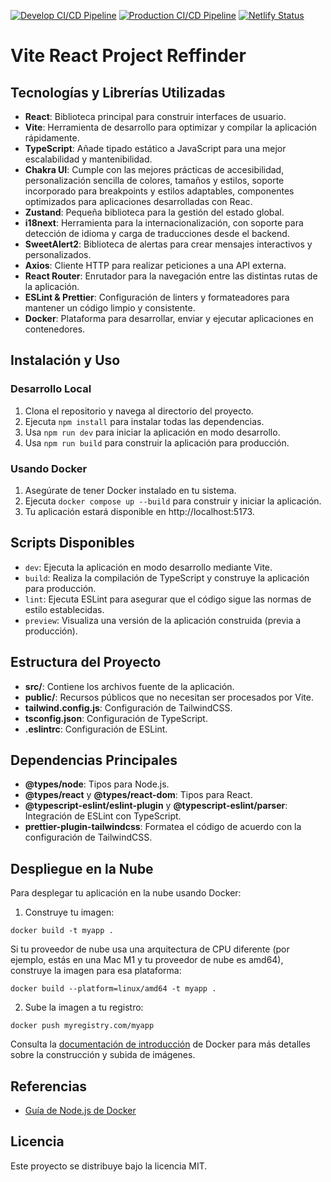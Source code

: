 [![Develop CI/CD Pipeline](https://github.com/igrowker/i004-reffindr-front/actions/workflows/ci-dev.yaml/badge.svg)](https://github.com/igrowker/i004-reffindr-front/actions/workflows/ci-dev.yaml)
[![Production CI/CD Pipeline](https://github.com/igrowker/i004-reffindr-front/actions/workflows/ci-prod.yaml/badge.svg)](https://github.com/igrowker/i004-reffindr-front/actions/workflows/ci-prod.yaml)
[![Netlify Status](https://api.netlify.com/api/v1/badges/e2741076-1f7f-4268-8dee-6ec88b8c535d/deploy-status)](https://app.netlify.com/sites/reffindr-dev/deploys)

# Vite React Project Reffinder

## Tecnologías y Librerías Utilizadas

- **React**: Biblioteca principal para construir interfaces de usuario.
- **Vite**: Herramienta de desarrollo para optimizar y compilar la aplicación rápidamente.
- **TypeScript**: Añade tipado estático a JavaScript para una mejor escalabilidad y mantenibilidad.
- **Chakra UI**: Cumple con las mejores prácticas de accesibilidad, personalización sencilla de colores, tamaños y estilos, soporte incorporado para breakpoints y estilos adaptables, componentes optimizados para aplicaciones desarrolladas con Reac.
- **Zustand**: Pequeña biblioteca para la gestión del estado global.
- **i18next**: Herramienta para la internacionalización, con soporte para detección de idioma y carga de traducciones desde el backend.
- **SweetAlert2**: Biblioteca de alertas para crear mensajes interactivos y personalizados.
- **Axios**: Cliente HTTP para realizar peticiones a una API externa.
- **React Router**: Enrutador para la navegación entre las distintas rutas de la aplicación.
- **ESLint & Prettier**: Configuración de linters y formateadores para mantener un código limpio y consistente.
- **Docker**: Plataforma para desarrollar, enviar y ejecutar aplicaciones en contenedores.

## Instalación y Uso

### Desarrollo Local

1. Clona el repositorio y navega al directorio del proyecto.
2. Ejecuta `npm install` para instalar todas las dependencias.
3. Usa `npm run dev` para iniciar la aplicación en modo desarrollo.
4. Usa `npm run build` para construir la aplicación para producción.

### Usando Docker

1. Asegúrate de tener Docker instalado en tu sistema.
2. Ejecuta `docker compose up --build` para construir y iniciar la aplicación.
3. Tu aplicación estará disponible en http://localhost:5173.

## Scripts Disponibles

- `dev`: Ejecuta la aplicación en modo desarrollo mediante Vite.
- `build`: Realiza la compilación de TypeScript y construye la aplicación para producción.
- `lint`: Ejecuta ESLint para asegurar que el código sigue las normas de estilo establecidas.
- `preview`: Visualiza una versión de la aplicación construida (previa a producción).

## Estructura del Proyecto

- **src/**: Contiene los archivos fuente de la aplicación.
- **public/**: Recursos públicos que no necesitan ser procesados por Vite.
- **tailwind.config.js**: Configuración de TailwindCSS.
- **tsconfig.json**: Configuración de TypeScript.
- **.eslintrc**: Configuración de ESLint.

## Dependencias Principales

- **@types/node**: Tipos para Node.js.
- **@types/react** y **@types/react-dom**: Tipos para React.
- **@typescript-eslint/eslint-plugin** y **@typescript-eslint/parser**: Integración de ESLint con TypeScript.
- **prettier-plugin-tailwindcss**: Formatea el código de acuerdo con la configuración de TailwindCSS.

## Despliegue en la Nube

Para desplegar tu aplicación en la nube usando Docker:

1. Construye tu imagen:

`docker build -t myapp .`

Si tu proveedor de nube usa una arquitectura de CPU diferente (por ejemplo, estás en una Mac M1 y tu proveedor de nube es amd64), construye la imagen para esa plataforma:

`docker build --platform=linux/amd64 -t myapp .`

2. Sube la imagen a tu registro:

`docker push myregistry.com/myapp`

Consulta la [documentación de introducción](https://docs.docker.com/go/get-started-sharing/) de Docker para más detalles sobre la construcción y subida de imágenes.

## Referencias

- [Guía de Node.js de Docker](https://docs.docker.com/language/nodejs/)

## Licencia

Este proyecto se distribuye bajo la licencia MIT.
